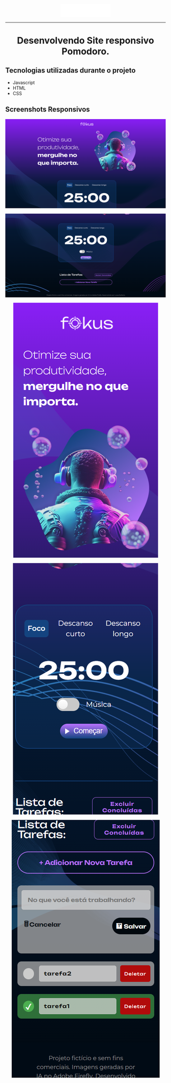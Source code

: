<p align="center"> <img src="./imagens/logo.png" alt="logo da fokus"> </p>

<hr>

<h1 align="center">Desenvolvendo Site responsivo Pomodoro.</h1>

## Tecnologias utilizadas durante o projeto
* Javascript
* HTML
* CSS

## Screenshots Responsivos
<p align="center"> <img src="./Captura de tela 2023-09-27 171615.png" alt=""> </p>
<p align="center"> <img src="./Captura de tela 2023-09-27 171632.png" alt=""> </p>
<p align="center"> <img src="./Captura de tela 2023-09-27 171724.png" alt=""> </p>
<p align="center"> <img src="./Captura de tela 2023-09-27 171732.png" alt=""> </p>
<p align="center"> <img src="./Captura de tela 2023-09-27 171744.png" alt=""> </p>
